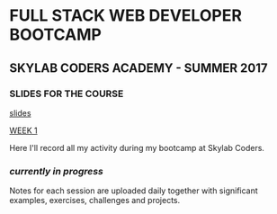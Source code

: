# FULL STACK WEB DEVELOPER BOOTCAMP
## SKYLAB CODERS ACADEMY - SUMMER 2017

### SLIDES FOR THE COURSE
[slides](https://skylabcoders.github.io/bootcamp-julio2017/)

[WEEK 1](./Week1/README01.md)

Here I'll record all my activity during my bootcamp at Skylab Coders.

### *currently in progress*
Notes for each session are uploaded daily together with significant examples, exercises, challenges and projects. 